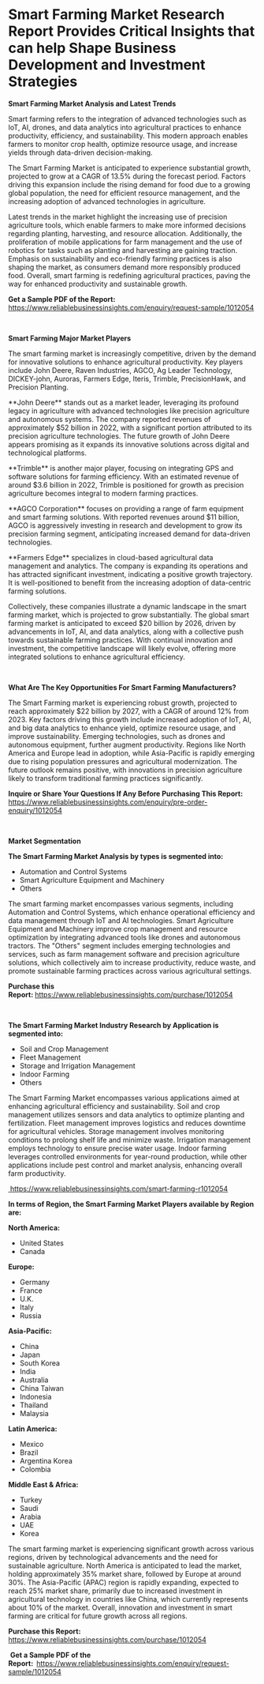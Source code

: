 <p><h1>Smart Farming Market Research Report Provides Critical Insights that can help Shape Business Development and Investment Strategies</h1></p><p><strong>Smart Farming Market Analysis and Latest Trends</strong></p>
<p><p>Smart farming refers to the integration of advanced technologies such as IoT, AI, drones, and data analytics into agricultural practices to enhance productivity, efficiency, and sustainability. This modern approach enables farmers to monitor crop health, optimize resource usage, and increase yields through data-driven decision-making.</p><p>The Smart Farming Market is anticipated to experience substantial growth, projected to grow at a CAGR of 13.5% during the forecast period. Factors driving this expansion include the rising demand for food due to a growing global population, the need for efficient resource management, and the increasing adoption of advanced technologies in agriculture. </p><p>Latest trends in the market highlight the increasing use of precision agriculture tools, which enable farmers to make more informed decisions regarding planting, harvesting, and resource allocation. Additionally, the proliferation of mobile applications for farm management and the use of robotics for tasks such as planting and harvesting are gaining traction. Emphasis on sustainability and eco-friendly farming practices is also shaping the market, as consumers demand more responsibly produced food. Overall, smart farming is redefining agricultural practices, paving the way for enhanced productivity and sustainable growth.</p></p>
<p><strong>Get a Sample PDF of the Report:&nbsp;</strong> <a href="https://www.reliablebusinessinsights.com/enquiry/request-sample/1012054?utm_campaign=1091&utm_medium=2&utm_source=Github&utm_content=ia&utm_term=17042025&utm_id=smart-farming">https://www.reliablebusinessinsights.com/enquiry/request-sample/1012054</a></p>
<p>&nbsp;</p>
<p><strong>Smart Farming Major Market Players</strong></p>
<p><p>The smart farming market is increasingly competitive, driven by the demand for innovative solutions to enhance agricultural productivity. Key players include John Deere, Raven Industries, AGCO, Ag Leader Technology, DICKEY-john, Auroras, Farmers Edge, Iteris, Trimble, PrecisionHawk, and Precision Planting.</p><p>**John Deere** stands out as a market leader, leveraging its profound legacy in agriculture with advanced technologies like precision agriculture and autonomous systems. The company reported revenues of approximately $52 billion in 2022, with a significant portion attributed to its precision agriculture technologies. The future growth of John Deere appears promising as it expands its innovative solutions across digital and technological platforms.</p><p>**Trimble** is another major player, focusing on integrating GPS and software solutions for farming efficiency. With an estimated revenue of around $3.6 billion in 2022, Trimble is positioned for growth as precision agriculture becomes integral to modern farming practices.</p><p>**AGCO Corporation** focuses on providing a range of farm equipment and smart farming solutions. With reported revenues around $11 billion, AGCO is aggressively investing in research and development to grow its precision farming segment, anticipating increased demand for data-driven technologies.</p><p>**Farmers Edge** specializes in cloud-based agricultural data management and analytics. The company is expanding its operations and has attracted significant investment, indicating a positive growth trajectory. It is well-positioned to benefit from the increasing adoption of data-centric farming solutions.</p><p>Collectively, these companies illustrate a dynamic landscape in the smart farming market, which is projected to grow substantially. The global smart farming market is anticipated to exceed $20 billion by 2026, driven by advancements in IoT, AI, and data analytics, along with a collective push towards sustainable farming practices. With continual innovation and investment, the competitive landscape will likely evolve, offering more integrated solutions to enhance agricultural efficiency.</p></p>
<p>&nbsp;</p>
<p><strong>What Are The Key Opportunities For Smart Farming Manufacturers?</strong></p>
<p><p>The Smart Farming market is experiencing robust growth, projected to reach approximately $22 billion by 2027, with a CAGR of around 12% from 2023. Key factors driving this growth include increased adoption of IoT, AI, and big data analytics to enhance yield, optimize resource usage, and improve sustainability. Emerging technologies, such as drones and autonomous equipment, further augment productivity. Regions like North America and Europe lead in adoption, while Asia-Pacific is rapidly emerging due to rising population pressures and agricultural modernization. The future outlook remains positive, with innovations in precision agriculture likely to transform traditional farming practices significantly.</p></p>
<p><strong>Inquire or Share Your Questions If Any Before Purchasing This Report:</strong> <a href="https://www.reliablebusinessinsights.com/enquiry/pre-order-enquiry/1012054?utm_campaign=1091&utm_medium=2&utm_source=Github&utm_content=ia&utm_term=17042025&utm_id=smart-farming">https://www.reliablebusinessinsights.com/enquiry/pre-order-enquiry/1012054</a></p>
<p>&nbsp;</p>
<p><strong>Market Segmentation</strong></p>
<p><strong>The Smart Farming Market Analysis by types is segmented into:</strong></p>
<p><ul><li>Automation and Control Systems</li><li>Smart Agriculture Equipment and Machinery</li><li>Others</li></ul></p>
<p><p>The smart farming market encompasses various segments, including Automation and Control Systems, which enhance operational efficiency and data management through IoT and AI technologies. Smart Agriculture Equipment and Machinery improve crop management and resource optimization by integrating advanced tools like drones and autonomous tractors. The "Others" segment includes emerging technologies and services, such as farm management software and precision agriculture solutions, which collectively aim to increase productivity, reduce waste, and promote sustainable farming practices across various agricultural settings.</p></p>
<p><strong>Purchase this Report:&nbsp;</strong><a href="https://www.reliablebusinessinsights.com/purchase/1012054?utm_campaign=1091&utm_medium=2&utm_source=Github&utm_content=ia&utm_term=17042025&utm_id=smart-farming">https://www.reliablebusinessinsights.com/purchase/1012054</a></p>
<p>&nbsp;</p>
<p><strong>The Smart Farming Market Industry Research by Application is segmented into:</strong></p>
<p><ul><li>Soil and Crop Management</li><li>Fleet Management</li><li>Storage and Irrigation Management</li><li>Indoor Farming</li><li>Others</li></ul></p>
<p><p>The Smart Farming Market encompasses various applications aimed at enhancing agricultural efficiency and sustainability. Soil and crop management utilizes sensors and data analytics to optimize planting and fertilization. Fleet management improves logistics and reduces downtime for agricultural vehicles. Storage management involves monitoring conditions to prolong shelf life and minimize waste. Irrigation management employs technology to ensure precise water usage. Indoor farming leverages controlled environments for year-round production, while other applications include pest control and market analysis, enhancing overall farm productivity.</p></p>
<p><a href="https://www.reliablebusinessinsights.com/smart-farming-r1012054?utm_campaign=1091&utm_medium=2&utm_source=Github&utm_content=ia&utm_term=17042025&utm_id=smart-farming">&nbsp;https://www.reliablebusinessinsights.com/smart-farming-r1012054</a></p>
<p><strong>In terms of Region, the Smart Farming Market Players available by Region are:</strong></p>
<p>
    <p> <strong> North America: </strong>
        <ul>
            <li>United States</li>
            <li>Canada</li>
        </ul>
        </p> 
    <p> <strong> Europe: </strong>
        <ul>
            <li>Germany</li>
            <li>France</li>
            <li>U.K.</li>
            <li>Italy</li>
            <li>Russia</li>
        </ul>
        </p> 
    <p> <strong> Asia-Pacific: </strong>
        <ul>
            <li>China</li>
            <li>Japan</li>
            <li>South Korea</li>
            <li>India</li>
            <li>Australia</li>
            <li>China Taiwan</li>
            <li>Indonesia</li>
            <li>Thailand</li>
            <li>Malaysia</li>
        </ul>
        </p> 
    <p> <strong> Latin America: </strong>
        <ul>
            <li>Mexico</li>
            <li>Brazil</li>
            <li>Argentina Korea</li>
            <li>Colombia</li>
        </ul>
        </p> 
    <p> <strong> Middle East & Africa: </strong>
        <ul>
            <li>Turkey</li>
            <li>Saudi</li>
            <li>Arabia</li>
            <li>UAE</li>
            <li>Korea</li>
        </ul>
    </p>
    </p>
<p><p>The smart farming market is experiencing significant growth across various regions, driven by technological advancements and the need for sustainable agriculture. North America is anticipated to lead the market, holding approximately 35% market share, followed by Europe at around 30%. The Asia-Pacific (APAC) region is rapidly expanding, expected to reach 25% market share, primarily due to increased investment in agricultural technology in countries like China, which currently represents about 10% of the market. Overall, innovation and investment in smart farming are critical for future growth across all regions.</p></p>
<p><strong>Purchase this Report: </strong><a href="https://www.reliablebusinessinsights.com/purchase/1012054?utm_campaign=1091&utm_medium=2&utm_source=Github&utm_content=ia&utm_term=17042025&utm_id=smart-farming">https://www.reliablebusinessinsights.com/purchase/1012054</a></p>
<p>&nbsp;<strong>Get a Sample PDF of the Report:&nbsp;&nbsp;</strong><a href="https://www.reliablebusinessinsights.com/enquiry/request-sample/1012054?utm_campaign=1091&utm_medium=2&utm_source=Github&utm_content=ia&utm_term=17042025&utm_id=smart-farming">https://www.reliablebusinessinsights.com/enquiry/request-sample/1012054</a></p>
<p><strong></strong></p>
<p><p></p><p></p><p></p></p>